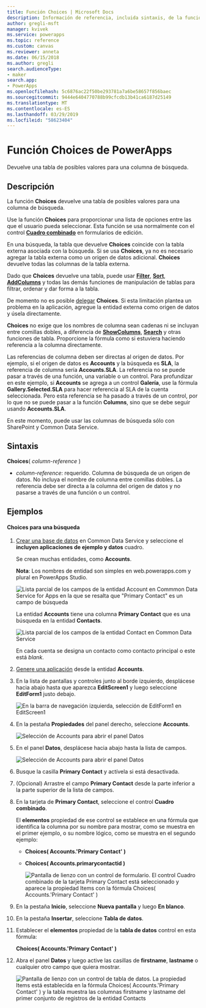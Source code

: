 ```yaml
---
title: Función Choices | Microsoft Docs
description: Información de referencia, incluida sintaxis, de la función Choices de PowerApps
author: gregli-msft
manager: kvivek
ms.service: powerapps
ms.topic: reference
ms.custom: canvas
ms.reviewer: anneta
ms.date: 06/15/2018
ms.author: gregli
search.audienceType:
- maker
search.app:
- PowerApps
ms.openlocfilehash: 5c6876ac22f50be293781a7a6be58657f856baec
ms.sourcegitcommit: 9444e6404770788b99cfcdb13b41ca6187d25149
ms.translationtype: MT
ms.contentlocale: es-ES
ms.lasthandoff: 03/29/2019
ms.locfileid: "58623404"
---
```

# <a name="choices-function-in-powerapps"></a>Función Choices de PowerApps
Devuelve una tabla de posibles valores para una columna de búsqueda.

## <a name="description"></a>Descripción
La función **Choices** devuelve una tabla de posibles valores para una columna de búsqueda.  

Use la función **Choices** para proporcionar una lista de opciones entre las que el usuario pueda seleccionar. Esta función se usa normalmente con el control [**Cuadro combinado**](../controls/control-combo-box.md) en formularios de edición.

En una búsqueda, la tabla que devuelve **Choices** coincide con la tabla externa asociada con la búsqueda. Si se usa **Choices**, ya no es necesario agregar la tabla externa como un origen de datos adicional. **Choices** devuelve todas las columnas de la tabla externa.

Dado que **Choices** devuelve una tabla, puede usar [**Filter**](function-filter-lookup.md), [**Sort**](function-sort.md), [**AddColumns**](function-table-shaping.md) y todas las demás funciones de manipulación de tablas para filtrar, ordenar y dar forma a la tabla. 

De momento no es posible [delegar](../delegation-overview.md) **Choices**. Si esta limitación plantea un problema en la aplicación, agregue la entidad externa como origen de datos y úsela directamente. 

**Choices** no exige que los nombres de columna sean cadenas ni se incluyan entre comillas dobles, a diferencia de [**ShowColumns**](function-table-shaping.md), [**Search**](function-filter-lookup.md) y otras funciones de tabla. Proporcione la fórmula como si estuviera haciendo referencia a la columna directamente.

Las referencias de columna deben ser directas al origen de datos. Por ejemplo, si el origen de datos es **Accounts** y la búsqueda es **SLA**, la referencia de columna sería **Accounts.SLA**. La referencia no se puede pasar a través de una función, una variable o un control. Para profundizar en este ejemplo, si **Accounts** se agrega a un control **Galería**, use la fórmula **Gallery.Selected.SLA** para hacer referencia al SLA de la cuenta seleccionada. Pero esta referencia se ha pasado a través de un control, por lo que no se puede pasar a la función **Columns**, sino que se debe seguir usando **Accounts.SLA**.

En este momento, puede usar las columnas de búsqueda sólo con SharePoint y Common Data Service.

## <a name="syntax"></a>Sintaxis
**Choices**( *column-reference* )

* *column-reference*: requerido.  Columna de búsqueda de un origen de datos. No incluya el nombre de columna entre comillas dobles. La referencia debe ser directa a la columna del origen de datos y no pasarse a través de una función o un control.

## <a name="examples"></a>Ejemplos

#### <a name="choices-for-a-lookup"></a>Choices para una búsqueda

1. [Crear una base de datos](../../../administrator/create-database.md) en Common Data Service y seleccione el **incluyen aplicaciones de ejemplo y datos** cuadro.

    Se crean muchas entidades, como **Accounts**.

    **Nota**: Los nombres de entidad son simples en web.powerapps.com y plural en PowerApps Studio.

    ![Lista parcial de los campos de la entidad Account en Commmon Data Service for Apps en la que se resalta que "Primary Contact" es un campo de búsqueda](media/function-choices/entity-account.png)

    La entidad **Accounts** tiene una columna **Primary Contact** que es una búsqueda en la entidad **Contacts**.  

    ![Lista parcial de los campos de la entidad Contact en Common Data Service](media/function-choices/entity-contact.png)

    En cada cuenta se designa un contacto como contacto principal o este está *blank*.

2. [Genere una aplicación](../data-platform-create-app.md) desde la entidad **Accounts**.

3. En la lista de pantallas y controles junto al borde izquierdo, desplácese hacia abajo hasta que aparezca **EditScreen1** y luego seleccione **EditForm1** justo debajo.

    ![En la barra de navegación izquierda, selección de EditForm1 en EditScreen1](media/function-choices/select-editform.png)

4. En la pestaña **Propiedades** del panel derecho, seleccione **Accounts**.

    ![Selección de Accounts para abrir el panel Datos](media/function-choices/open-data-pane.png)

5. En el panel **Datos**, desplácese hacia abajo hasta la lista de campos.

    ![Selección de Accounts para abrir el panel Datos](media/function-choices/field-list.png)

6. Busque la casilla **Primary Contact** y actívela si está desactivada.

7. (Opcional) Arrastre el campo **Primary Contact** desde la parte inferior a la parte superior de la lista de campos.

8. En la tarjeta de **Primary Contact**, seleccione el control **Cuadro combinado**.

    El **elementos** propiedad de ese control se establece en una fórmula que identifica la columna por su nombre para mostrar, como se muestra en el primer ejemplo, o su nombre lógico, como se muestra en el segundo ejemplo:

   - **Choices( Accounts.'Primary Contact' )**
   - **Choices( Accounts.primarycontactid )**

     ![Pantalla de lienzo con un control de formulario. El control **Cuadro combinado** de la tarjeta **Primary Contact** está seleccionado y aparece la propiedad Items con la fórmula Choices( Accounts.'Primary Contact' )](media/function-choices/accounts-primary-contact.png)

9. En la pestaña **Inicio**, seleccione **Nueva pantalla** y luego **En blanco**.

10. En la pestaña **Insertar**, seleccione **Tabla de datos**.

11. Establecer el **elementos** propiedad de la **tabla de datos** control en esta fórmula:

     **Choices( Accounts.'Primary Contact' )**

12. Abra el panel **Datos** y luego active las casillas de **firstname**, **lastname** o cualquier otro campo que quiera mostrar.

     ![Pantalla de lienzo con un control de tabla de datos. La propiedad Items está establecida en la fórmula Choices( Accounts.'Primary Contact' ) y la tabla muestra las columnas firstname y lastname del primer conjunto de registros de la entidad Contacts](media/function-choices/full-accounts-pc.png)
